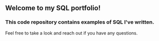 ## Welcome to my SQL portfolio! 
### This code repository contains examples of SQL I've written. 
Feel free to take a look and reach out if you have any questions.
